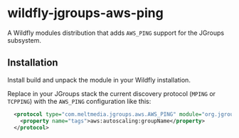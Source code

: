 wildfly-jgroups-aws-ping
========================

A Wildfly modules distribution that adds `AWS_PING` support for the JGroups
subsystem.

Installation
-------------

Install build and unpack the module in your Wildfly installation.

Replace in your JGroups stack the current discovery protocol (`MPING` or `TCPPING`) with the `AWS_PING` configuration like this:

``` xml
  <protocol type="com.meltmedia.jgroups.aws.AWS_PING" module="org.jgroups.aws:awsping">
    <property name="tags">aws:autoscaling:groupName</property>
  </protocol>
```
